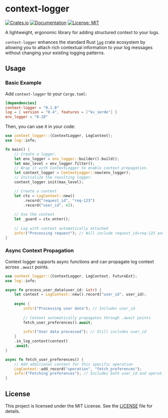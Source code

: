 # context-logger

[![Crates.io](https://img.shields.io/crates/v/context-logger.svg)](https://crates.io/crates/context-logger)
[![Documentation](https://docs.rs/context-logger/badge.svg)](https://docs.rs/context-logger)
[![License: MIT](https://img.shields.io/badge/License-MIT-blue.svg)](LICENSE)

<!-- ANCHOR: description -->

A lightweight, ergonomic library for adding structured context to your logs.

`context-logger` enhances the standard Rust [`log`] crate ecosystem by allowing
you to attach rich contextual information to your log messages without changing
your existing logging patterns.

<!-- ANCHOR_END: description -->

## Usage

### Basic Example

Add `context-logger` to your `Cargo.toml`:

```toml
[dependencies]
context-logger = "0.1.0"
log = { version = "0.4", features = ["kv_serde"] }
env_logger = "0.10"
```

Then, you can use it in your code:

<!-- ANCHOR: basic_example -->

```rust
use context_logger::{ContextLogger, LogContext};
use log::info;

fn main() {
    // Create a logger.
    let env_logger = env_logger::builder().build();
    let max_level = env_logger.filter();
    // Wrap it with ContextLogger to enable context propagation.
    let context_logger = ContextLogger::new(env_logger);
    // Initialize the resulting logger.
    context_logger.init(max_level);   

    // Create a context
    let ctx = LogContext::new()
        .record("request_id", "req-123")
        .record("user_id", 42);
    
    // Use the context
    let _guard = ctx.enter();
    
    // Log with context automatically attached
    info!("Processing request"); // Will include request_id=req-123 and user_id=42
}
```

<!-- ANCHOR_END: basic_example -->

### Async Context Propagation

<!-- ANCHOR: async_example -->

Context logger supports async functions and can propagate log context across
`.await` points.

```rust
use context_logger::{ContextLogger, LogContext, FutureExt};
use log::info;

async fn process_user_data(user_id: &str) {
    let context = LogContext::new().record("user_id", user_id);
    
    async {
        info!("Processing user data"); // Includes user_id
        
        // Context automatically propagates through .await points
        fetch_user_preferences().await;
        
        info!("User data processed"); // Still includes user_id
    }
    .in_log_context(context)
    .await;
}

async fn fetch_user_preferences() {
    // Add additional context for this specific operation
    LogContext::add_record("operation", "fetch_preferences");
    info!("Fetching preferences"); // Includes both user_id and operation
}
```

<!-- ANCHOR_END: async_example -->

## License

This project is licensed under the MIT License. See the [LICENSE] file for
details.

[`log`]: https://crates.io/crates/log
[LICENSE]: ./LICENSE
